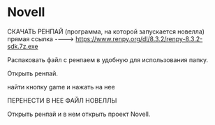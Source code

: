 # Novell


СКАЧАТЬ РЕНПАЙ (программа, на которой запускается новелла) прямая ссылка ---->     https://www.renpy.org/dl/8.3.2/renpy-8.3.2-sdk.7z.exe

Распаковать файл с ренпаем в удобную для использования папку.

Открыть ренпай.

найти кнопку game и нажать на нее

ПЕРЕНЕСТИ В НЕЕ ФАЙЛ НОВЕЛЛЫ

Открыть ренпай и в нем открыть проект Novell.
